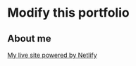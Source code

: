# Modify this portfolio

## About me

 [My live site powered by Netlify](https://michelangeloportfolio.netlify.app/)
